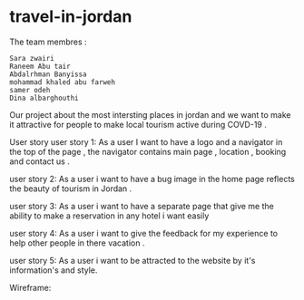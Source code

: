 # travel-in-jordan

The team membres :
```
Sara zwairi
Raneem Abu tair
Abdalrhman Banyissa
mohammad khaled abu farweh
samer odeh
Dina albarghouthi
```
Our project about the most intersting places in jordan and we want to make it attractive for people to make local tourism active during COVD-19 .

User story
user story 1:
As a user I want to have a logo and a navigator in the top of the page , the navigator contains main page , location , booking and contact us .

user story 2:
As a user i want to have a bug image in the home page reflects the beauty of tourism in Jordan .

user story 3:
As a user i want to have a separate page that give me the ability to make a reservation in any hotel i want easily

user story 4:
As a user i want to give the feedback for my experience to help other people in there vacation .

user story 5:
As a user i want to be attracted to the website by it's information's and style.

Wireframe: